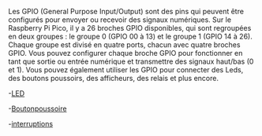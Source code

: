 Les GPIO (General Purpose Input/Output) sont des pins qui peuvent être configurés pour envoyer ou recevoir des signaux numériques. Sur le Raspberry Pi Pico, il y a 26 broches GPIO disponibles, qui sont regroupées en deux groupes : le groupe 0 (GPIO 00 à 13) et le groupe 1 (GPIO 14 à 26). Chaque groupe est divisé en quatre ports, chacun avec quatre broches GPIO. Vous pouvez configurer chaque broche GPIO pour fonctionner en tant que sortie ou entrée numérique et transmettre des signaux haut/bas (0 et 1). Vous pouvez également utiliser les GPIO pour connecter des Leds, des boutons poussoirs, des afficheurs, des relais et plus encore.

-[LED](LED)

-[Boutonpoussoire](Boutonpoussoire)

-[interruptions](interruptions)
